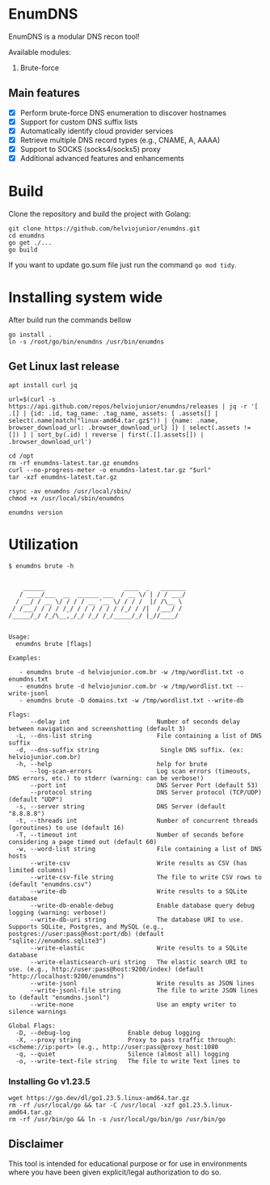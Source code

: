 # EnumDNS

EnumDNS is a modular DNS recon tool! 

Available modules:

1. Brute-force


## Main features

- [x] Perform brute-force DNS enumeration to discover hostnames  
- [x] Support for custom DNS suffix lists  
- [x] Automatically identify cloud provider services  
- [x] Retrieve multiple DNS record types (e.g., CNAME, A, AAAA)  
- [x] Support to SOCKS (socks4/socks5) proxy
- [x] Additional advanced features and enhancements  

# Build

Clone the repository and build the project with Golang:

```
git clone https://github.com/helviojunior/enumdns.git
cd enumdns
go get ./...
go build
```

If you want to update go.sum file just run the command `go mod tidy`.

# Installing system wide

After build run the commands bellow

```
go install .
ln -s /root/go/bin/enumdns /usr/bin/enumdns
```

## Get Linux last release
```
apt install curl jq

url=$(curl -s https://api.github.com/repos/helviojunior/enumdns/releases | jq -r '[ .[] | {id: .id, tag_name: .tag_name, assets: [ .assets[] | select(.name|match("linux-amd64.tar.gz$")) | {name: .name, browser_download_url: .browser_download_url} ]} | select(.assets != []) ] | sort_by(.id) | reverse | first(.[].assets[]) | .browser_download_url')

cd /opt
rm -rf enumdns-latest.tar.gz enumdns
curl --no-progress-meter -o enumdns-latest.tar.gz "$url"
tar -xzf enumdns-latest.tar.gz

rsync -av enumdns /usr/local/sbin/
chmod +x /usr/local/sbin/enumdns

enumdns version
```

# Utilization

```
$ enumdns brute -h


    ______                      ____  _   _______
   / ____/___  __  ______ ___  / __ \/ | / / ___/
  / __/ / __ \/ / / / __ '__ \/ / / /  |/ /\__ \
 / /___/ / / / /_/ / / / / / / /_/ / /|  /___/ /
/_____/_/ /_/\__,_/_/ /_/ /_/_____/_/ |_//____/


Usage:
  enumdns brute [flags]

Examples:

   - enumdns brute -d helviojunior.com.br -w /tmp/wordlist.txt -o enumdns.txt
   - enumdns brute -d helviojunior.com.br -w /tmp/wordlist.txt --write-jsonl
   - enumdns brute -D domains.txt -w /tmp/wordlist.txt --write-db

Flags:
      --delay int                        Number of seconds delay between navigation and screenshotting (default 3)
  -L, --dns-list string                  File containing a list of DNS suffix
  -d, --dns-suffix string                 Single DNS suffix. (ex: helviojunior.com.br)
  -h, --help                             help for brute
      --log-scan-errors                  Log scan errors (timeouts, DNS errors, etc.) to stderr (warning: can be verbose!)
      --port int                         DNS Server Port (default 53)
      --protocol string                  DNS Server protocol (TCP/UDP) (default "UDP")
  -s, --server string                    DNS Server (default "8.8.8.8")
  -t, --threads int                      Number of concurrent threads (goroutines) to use (default 16)
  -T, --timeout int                      Number of seconds before considering a page timed out (default 60)
  -w, --word-list string                 File containing a list of DNS hosts
      --write-csv                        Write results as CSV (has limited columns)
      --write-csv-file string            The file to write CSV rows to (default "enumdns.csv")
      --write-db                         Write results to a SQLite database
      --write-db-enable-debug            Enable database query debug logging (warning: verbose!)
      --write-db-uri string              The database URI to use. Supports SQLite, Postgres, and MySQL (e.g., postgres://user:pass@host:port/db) (default "sqlite://enumdns.sqlite3")
      --write-elastic                    Write results to a SQLite database
      --write-elasticsearch-uri string   The elastic search URI to use. (e.g., http://user:pass@host:9200/index) (default "http://localhost:9200/enumdns")
      --write-jsonl                      Write results as JSON lines
      --write-jsonl-file string          The file to write JSON lines to (default "enumdns.jsonl")
      --write-none                       Use an empty writer to silence warnings

Global Flags:
  -D, --debug-log                Enable debug logging
  -X, --proxy string             Proxy to pass traffic through: <scheme://ip:port> (e.g., http://user:pass@proxy_host:1080
  -q, --quiet                    Silence (almost all) logging
  -o, --write-text-file string   The file to write Text lines to

```

### Installing Go v1.23.5

```
wget https://go.dev/dl/go1.23.5.linux-amd64.tar.gz
rm -rf /usr/local/go && tar -C /usr/local -xzf go1.23.5.linux-amd64.tar.gz
rm -rf /usr/bin/go && ln -s /usr/local/go/bin/go /usr/bin/go
```


## Disclaimer

This tool is intended for educational purpose or for use in environments where you have been given explicit/legal authorization to do so.